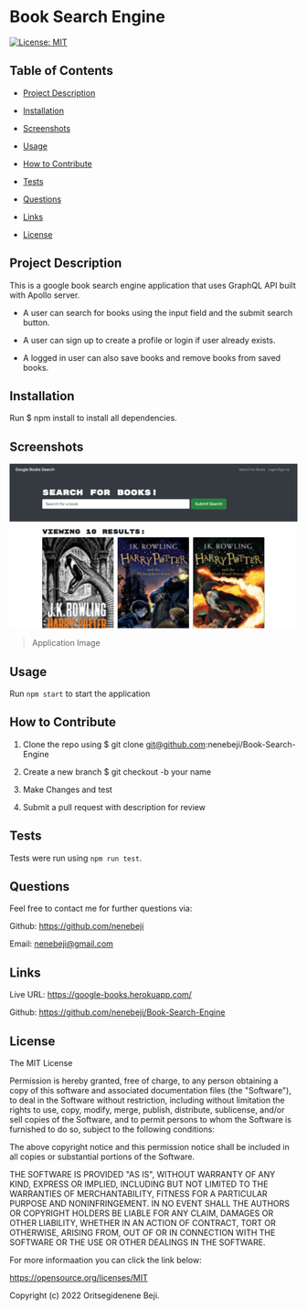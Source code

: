 # Book Search Engine
[![License: MIT](https://img.shields.io/badge/License-MIT-yellow.svg)](https://opensource.org/licenses/MIT)

## Table of Contents

- [Project Description](#project-description)

- [Installation](#installation)

- [Screenshots](#screenshots)

- [Usage](#usage)

- [How to Contribute](#how-to-contribute)

- [Tests](#test)

- [Questions](#questions)

- [Links](#links)

- [License](#license)

## Project Description

This is a google book search engine application that uses GraphQL API built with Apollo server.

* A user can search for books using the input field and the submit search button.

* A user can sign up to create a profile or login if user already exists.

* A logged in user can also save books and remove books from saved books.

## Installation

Run  $ npm install  to install all dependencies.

## Screenshots

![App Image](/client/public/images/screenshot.png)
> Application Image


## Usage 

Run `npm start` to start the application

## How to Contribute

1. Clone the repo using $ git clone git@github.com:nenebeji/Book-Search-Engine

2. Create a new branch $ git checkout -b your name 

3. Make Changes and test 

4. Submit a pull request with description for review

## Tests

Tests were run using `npm run test`.

## Questions

Feel free to contact me for further questions via:

Github: https://github.com/nenebeji

Email: nenebeji@gmail.com

## Links

Live URL: https://google-books.herokuapp.com/

Github: https://github.com/nenebeji/Book-Search-Engine

## License

The MIT License

  
Permission is hereby granted, free of charge, to any person obtaining a copy
of this software and associated documentation files (the "Software"), to deal
in the Software without restriction, including without limitation the rights
to use, copy, modify, merge, publish, distribute, sublicense, and/or sell
copies of the Software, and to permit persons to whom the Software is
furnished to do so, subject to the following conditions:
    
The above copyright notice and this permission notice shall be included in all
copies or substantial portions of the Software.
    
THE SOFTWARE IS PROVIDED "AS IS", WITHOUT WARRANTY OF ANY KIND, EXPRESS OR
IMPLIED, INCLUDING BUT NOT LIMITED TO THE WARRANTIES OF MERCHANTABILITY,
FITNESS FOR A PARTICULAR PURPOSE AND NONINFRINGEMENT. IN NO EVENT SHALL THE
AUTHORS OR COPYRIGHT HOLDERS BE LIABLE FOR ANY CLAIM, DAMAGES OR OTHER
LIABILITY, WHETHER IN AN ACTION OF CONTRACT, TORT OR OTHERWISE, ARISING FROM,
OUT OF OR IN CONNECTION WITH THE SOFTWARE OR THE USE OR OTHER DEALINGS IN THE
SOFTWARE.

For more informaation you can click the link below:

https://opensource.org/licenses/MIT

Copyright (c) 2022 Oritsegidenene Beji.
